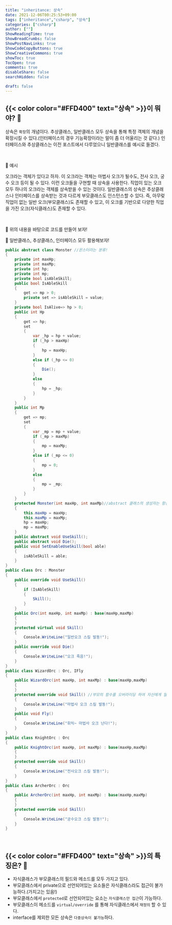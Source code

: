 ```yaml
---
title: "inheritance: 상속"
date: 2021-12-06T00:25:53+09:00
tags: ["inheritance","csharp", "상속"]
categories: ["csharp"]
author: [""]
ShowReadingTime: true
ShowBreadCrumbs: false
ShowPostNavLinks: true
ShowCodeCopyButtons: true
ShowCreativeCommons: true
showToc: true
TocOpen: true
comments: true
disableShare: false
searchHidden: false

draft: false
---
```


## {{< color color="#FFD400" text="상속" >}}이 뭐야? 🧐

상속은 `확장`의 개념이다. 추상클래스, 일반클래스 모두 상속을 통해 특정 객체의 개념을 확장시킬 수 있다.(인터페이스의 경우 기능확장이라는 말이 좀 더 어울리는 것 같다.) 인터페이스와 추상클래스는 이전 포스트에서 다루었으니 일반클래스를 예시로 들겠다.


<br>

💚 예시
<br>

오크라는 객체가 있다고 하자. 이 오크라는 객체는 마법사 오크가 될수도, 전사 오크, 궁수 오크 등이 될 수 있다. 이런 오크들을 구현할 때 상속을 사용한다. 직업이 있는 오크 모두 하나의 오크라는 객체를 상속받을 수 있는 것이다. 일반클래스의 상속은 추상클래스나 인터페이스를 상속받는 것과 다르게 부모클래스도 인스턴스할 수 있다. 즉, 아무렂 직업이 없는 일반 오크(부모클래스)도 존재할 수 있고, 이 오크를 기반으로 다양한 직업을 가진 오크(자식클래스)도 존재할 수 있다. 

<br>

🍑 위의 내용을 바탕으로 코드를 만들어 보자!
<br>

🍑 일반클래스, 추상클래스, 인터페이스 모두 활용해보자!

```csharp
public abstract class Monster //몬스터라는 분류!
{
    private int maxHp;
    private int maxMp;
    private int hp;
    private int mp;
    private bool isAbleSkill;
    public bool IsAbleSkill
    {
        get => mp > 0;
        private set => isAbleSkill = value;
    }
    private bool IsAlive=> hp > 0;
    public int Hp
    {
        get => hp;
        set
        {
            var _hp = hp + value;
            if (_hp > maxHp)
            {
                hp = maxHp;
            }
            else if (_hp <= 0)
            {
                Die();
            }
            else
            {
                hp = _hp;
            }
        }
    }
    public int Mp
    {
        get => mp;
        set
        {
            var _mp = mp + value;
            if (_mp > maxMp)
            {
                mp = maxMp;
            }
            else if (_mp <= 0)
            {
                mp = 0;
            }
            else
            {
                mp = _mp;
            }
        }
    }
    protected Monster(int maxHp, int maxMp)//abstract 클래스의 생성자는 항상 protected로!
    {
        this.maxHp = maxHp;
        this.maxMp = maxMp;
        hp = maxHp;
        mp = maxMp;
    }
    public abstract void UseSkill();
    public abstract void Die();
    public void SetEnableUseSkill(bool able)
    {
        isAbleSkill = able;
    }
}
public class Orc : Monster
{
    public override void UseSkill()
    {
        if (IsAbleSkill)
        {
            Skill();
        }
    }
    public Orc(int maxHp, int maxMp) : base(maxHp,maxMp)
    {
    }
    protected virtual void Skill()
    {
        Console.WriteLine("일반오크 스킬 발동!");
    }
    public override void Die()
    {
        Console.WriteLine("오크 죽음!");
    }
}
public class WizardOrc : Orc, IFly
{
    public WizardOrc(int maxHp, int maxMp) : base(maxHp,maxMp)
    {
    }
    protected override void Skill() //부모의 함수를 오버라이딩 하여 자신에게 알맞은 함수를 실행함
    {
        Console.WriteLine("마법사 오크 스킬 발동!");
    }
    public void Fly()
    {
        Console.WriteLine("휘익~ 마법사 오크 난다!");
    }
}
public class KnightOrc : Orc
{
    public KnightOrc(int maxHp, int maxMp) : base(maxHp,maxMp)
    {
    }
    protected override void Skill()
    {
        Console.WriteLine("전사오크 스킬 발동!");
    }
}
public class ArcherOrc : Orc
{
    public ArcherOrc(int maxHp, int maxMp) : base(maxHp,maxMp)
    {
    }
    protected override void Skill()
    {
        Console.WriteLine("궁수오크 스킬 발동!");
    }
}
```

<br>

## {{< color color="#FFD400" text="상속" >}}의 특징은? 🧐
- 자식클래스가 부모클래스의 필드와 메소드를 모두 가지고 있다.
- 부모클래스에서 private으로 선언되어있는 요소들은 자식클래스라도 접근이 불가능하다.(가지고는 있음!)
- 부모클래스에서 `protected`로 선언되어있는 요소는 `자식클래스만 접근`이 가능하다.
- 부모클래스이 메소드를 `virtual/override` 를 통해 자식클래스에서 `재정의` 할 수 있다.
- interface를 제외한 모든 상속은 `다중상속이 불가능`하다.
